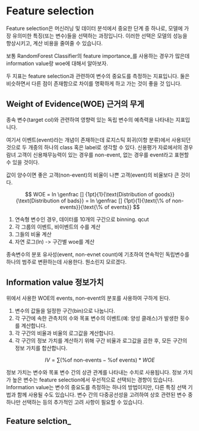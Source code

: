 # Feature selection

Feature selection은 머신러닝 및 데이터 분석에서 중요한 단계 중 하나로, 모델에 가장 유의미한 특징(또는 변수)들을 선택하는 과정입니다. 이러한 선택은 모델의 성능을 향상시키고, 계산 비용을 줄여줄 수 있습니다.

보통 RandomForest Classifier의 feature importance_를 사용하는 경우가 많은데 information value랑 woe에 대해서 알아보자.

두 지표는 feature selection과 관련하여 변수의 중요도를 측정하는 지표입니다. 둘은 비슷하면서 다른 점이 존재함으로 차이를 명확하게 하고 가는 것이 좋을 것 입니다.

## Weight of Evidence(WOE) 근거의 무게

종속 변수(target col)와 관련하여 영향력 있는 독립 변수의 예측력을 나타내는 지표입니다.

여기서 이벤트(event)라는 개념이 존재하는데 로지스틱 회귀(이항 분류)에서 사용되던 것으로 두 개중의 하나의 class 혹은 label로 생각할 수 있다. 신용평가 자료에서의 경우람녀 고객이 신용채무능력이 있는 경우를 non-event, 없는 경우를 event라고 표현할 수 있을 것이다.

값이 양수이면 좋은 고객(non-event)의 비율이 나쁜 고객(event)의 비율보다 큰 것이다.

$$
WOE = ln \genfrac [] {1pt}{1}{\text{Distribution of goods}}{\text{Distribution of bads}} = ln \genfrac [] {1pt}{1}{\text{\% of non-events}}{\text{\% of events}}
$$

1. 연속형 변수인 경우, 데이터를 10개의 구간으로 binning. qcut
2. 각 그룹의 이벤트, 비이벤트의 수를 계산
3. 그들의 비율 계산
4. 자연 로그(ln) -> 구간별 woe를 계산

종속변수의 분포 유사성(event, non-evnet count)에 기초하여 연속적인 독립변수를 하나의 범주로 변환하는데 사용한다. 뭔소린지 모르겠다.

## Information value 정보가치

위에서 사용한 WOE의 events, non-event의 분포를 사용하여 구하게 된다.

1. 변수의 값들을 일정한 구간(bin)으로 나눕니다.
2. 각 구간에 속한 관측치의 수와 목표 변수의 이벤트(예: 양성 클래스)가 발생한 횟수를 계산합니다.
3. 각 구간의 비율과 비율의 로그값을 계산합니다.
4. 각 구간의 정보 가치를 계산하기 위해 구간 비율과 로그값을 곱한 후, 모든 구간의 정보 가치를 합산합니다.

$$
IV = \sum(\text{\% of non-events} - \text{\% of events}) * WOE
$$

정보 가치는 변수와 목표 변수 간의 상관 관계를 나타내는 수치로 사용됩니다. 정보 가치가 높은 변수는 feature selection에서 우선적으로 선택되는 경향이 있습니다.
Information value는 변수의 중요도를 측정하는 하나의 방법이지만, 다른 특징 선택 기법과 함께 사용될 수도 있습니다. 변수 간의 다중공선성을 고려하여 상호 관련된 변수 중 하나만 선택하는 등의 추가적인 고려 사항이 필요할 수 있습니다.

## Feature selction_

